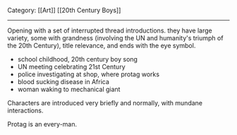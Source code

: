 Category: [[Art]] [[20th Century Boys]]
___
Opening with a set of interrupted thread introductions. they have large variety, some with grandness (involving the UN and humanity's triumph of the 20th Century), title relevance, and ends with the eye symbol. 
- school childhood, 20th century boy song
- UN meeting celebrating 21st Century
- police investigating at shop, where protag works
- blood sucking disease in Africa
- woman waking to mechanical giant

Characters are introduced very briefly and normally, with mundane interactions. 

Protag is an every-man. 


